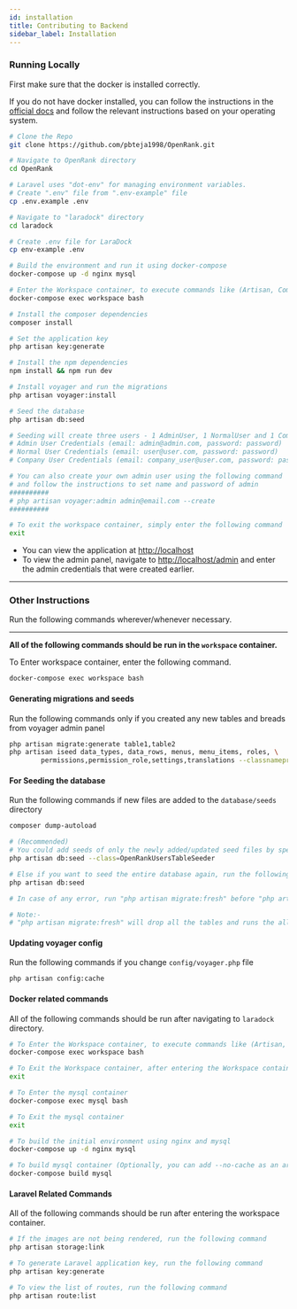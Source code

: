 ```yaml
---
id: installation
title: Contributing to Backend
sidebar_label: Installation
---
```


### Running Locally

First make sure that the docker is installed correctly. 

If you do not have docker installed, you can follow the instructions in the [official docs](https://hub.docker.com/search/?type=edition&offering=community) and follow the relevant instructions based on your operating system.

<!--DOCUSAURUS_CODE_TABS-->
<!--Bash-->
```bash
# Clone the Repo
git clone https://github.com/pbteja1998/OpenRank.git

# Navigate to OpenRank directory
cd OpenRank

# Laravel uses "dot-env" for managing environment variables. 
# Create ".env" file from ".env-example" file
cp .env.example .env

# Navigate to "laradock" directory
cd laradock

# Create .env file for LaraDock
cp env-example .env

# Build the environment and run it using docker-compose
docker-compose up -d nginx mysql

# Enter the Workspace container, to execute commands like (Artisan, Composer, Gulp, …)
docker-compose exec workspace bash

# Install the composer dependencies
composer install

# Set the application key 
php artisan key:generate

# Install the npm dependencies
npm install && npm run dev

# Install voyager and run the migrations
php artisan voyager:install

# Seed the database
php artisan db:seed

# Seeding will create three users - 1 AdminUser, 1 NormalUser and 1 CompanyUser
# Admin User Credentials (email: admin@admin.com, password: password)
# Normal User Credentials (email: user@user.com, password: password)
# Company User Credentials (email: company_user@user.com, password: password)

# You can also create your own admin user using the following command
# and follow the instructions to set name and password of admin
##########
# php artisan voyager:admin admin@email.com --create
##########

# To exit the workspace container, simply enter the following command
exit
```

<!--END_DOCUSAURUS_CODE_TABS-->


- You can view the application at [http://localhost](http://localhost)
- To view the admin panel, navigate to [http://localhost/admin](http://localhost/admin) and enter the admin credentials that were created earlier.

---

### Other Instructions 

Run the following commands wherever/whenever necessary.

---

**All of the following commands should be run in the `workspace` container.**

To Enter workspace container, enter the following command.

<!--DOCUSAURUS_CODE_TABS-->
<!--Bash-->
```bash
docker-compose exec workspace bash
```
<!--END_DOCUSAURUS_CODE_TABS-->

#### Generating migrations and seeds 

Run the following commands only if you created any new tables and breads from voyager admin panel

<!--DOCUSAURUS_CODE_TABS-->
<!--Bash-->
```bash
php artisan migrate:generate table1,table2
php artisan iseed data_types, data_rows, menus, menu_items, roles, \
        permissions,permission_role,settings,translations --classnameprefix=OpenRank
```
<!--END_DOCUSAURUS_CODE_TABS-->

#### For Seeding the database

Run the following commands if new files are added to the `database/seeds` directory

<!--DOCUSAURUS_CODE_TABS-->
<!--Bash-->
```bash
composer dump-autoload

# (Recommended) 
# You could add seeds of only the newly added/updated seed files by specifying the class
php artisan db:seed --class=OpenRankUsersTableSeeder

# Else if you want to seed the entire database again, run the following command
php artisan db:seed

# In case of any error, run "php artisan migrate:fresh" before "php artisan db:seed"

# Note:- 
# "php artisan migrate:fresh" will drop all the tables and runs the all migrations again 
```
<!--END_DOCUSAURUS_CODE_TABS-->

#### Updating voyager config

Run the following commands if you change `config/voyager.php` file

<!--DOCUSAURUS_CODE_TABS-->
<!--Bash-->
```bash
php artisan config:cache
```
<!--END_DOCUSAURUS_CODE_TABS-->

#### Docker related commands

All of the following commands should be run after navigating to `laradock` directory.

<!--DOCUSAURUS_CODE_TABS-->
<!--Bash-->
```bash
# To Enter the Workspace container, to execute commands like (Artisan, Composer, Gulp, …)
docker-compose exec workspace bash

# To Exit the Workspace container, after entering the Workspace container
exit

# To Enter the mysql container
docker-compose exec mysql bash

# To Exit the mysql container
exit

# To build the initial environment using nginx and mysql
docker-compose up -d nginx mysql

# To build mysql container (Optionally, you can add --no-cache as an argument)
docker-compose build mysql
```
<!--END_DOCUSAURUS_CODE_TABS-->

#### Laravel Related Commands

All of the following commands should be run after entering the workspace container.

<!--DOCUSAURUS_CODE_TABS-->
<!--Bash-->
```bash
# If the images are not being rendered, run the following command
php artisan storage:link

# To generate Laravel application key, run the following command
php artisan key:generate

# To view the list of routes, run the following command
php artisan route:list
```
<!--END_DOCUSAURUS_CODE_TABS-->

